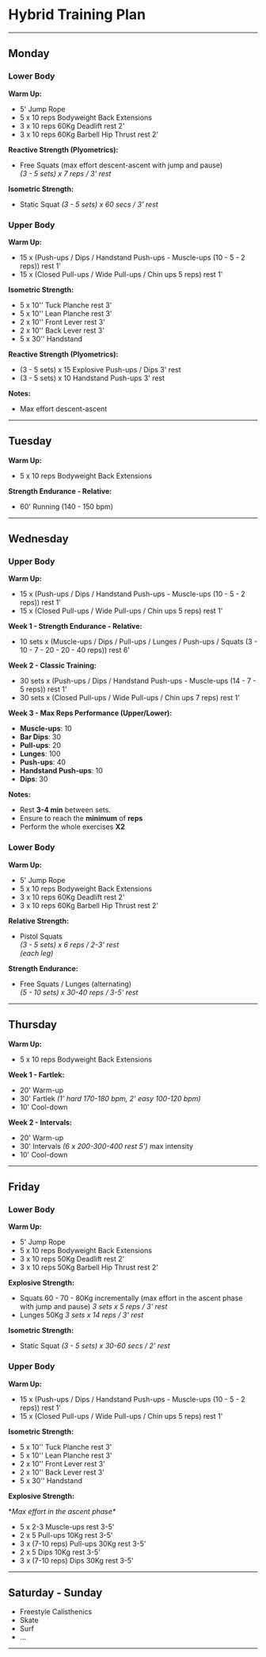 # Hybrid Training Plan

---

## Monday

### Lower Body

**Warm Up:**
- 5' Jump Rope
- 5 x 10 reps Bodyweight Back Extensions  
- 3 x 10 reps 60Kg Deadlift rest 2'
- 3 x 10 reps 60Kg Barbell Hip Thrust rest 2'

**Reactive Strength (Plyometrics):**  
- Free Squats (max effort descent-ascent with jump and pause)  
  *(3 - 5 sets) x 7 reps / 3' rest*  

**Isometric Strength:**  
- Static Squat 
  *(3 - 5 sets) x 60 secs / 3' rest*  

### Upper Body

**Warm Up:**
- 15 x (Push-ups / Dips / Handstand Push-ups - Muscle-ups (10 - 5 - 2 reps)) rest 1'  
- 15 x (Closed Pull-ups / Wide Pull-ups / Chin ups 5 reps) rest 1'  

**Isometric Strength:**  
- 5 x 10'' Tuck Planche rest 3'  
- 5 x 10'' Lean Planche rest 3'  
- 2 x 10'' Front Lever rest 3'  
- 2 x 10'' Back Lever rest 3'  
- 5 x 30'' Handstand  

**Reactive Strength (Plyometrics):**  
- (3 - 5 sets) x 15 Explosive Push-ups / Dips 3' rest
- (3 - 5 sets) x 10 Handstand Push-ups 3' rest

**Notes:**
- Max effort descent-ascent

---

## Tuesday

**Warm Up:**
- 5 x 10 reps Bodyweight Back Extensions  

**Strength Endurance - Relative:**
- 60' Running (140 - 150 bpm)  

---

## Wednesday

### Upper Body

**Warm Up:**
- 15 x (Push-ups / Dips / Handstand Push-ups - Muscle-ups (10 - 5 - 2 reps)) rest 1'  
- 15  x (Closed Pull-ups / Wide Pull-ups / Chin ups 5 reps) rest 1'  

**Week 1 - Strength Endurance - Relative:**  
- 10 sets x (Muscle-ups / Dips / Pull-ups / Lunges / Push-ups / Squats (3 - 10 - 7 - 20 - 20 - 40 reps)) rest 6'  

**Week 2 - Classic Training:**  
- 30 sets x (Push-ups / Dips / Handstand Push-ups - Muscle-ups (14 - 7 - 5 reps)) rest 1'  
- 30 sets x (Closed Pull-ups / Wide Pull-ups / Chin ups 7 reps) rest 1'  

**Week 3 - Max Reps Performance (Upper/Lower):**  
- **Muscle-ups**: 10  
- **Bar Dips**: 30  
- **Pull-ups**: 20  
- **Lunges**: 100  
- **Push-ups**: 40  
- **Handstand Push-ups**: 10  
- **Dips**: 30

**Notes:**  
- Rest **3-4 min** between sets.  
- Ensure to reach the **minimum** of **reps**
- Perform the whole exercises **X2**

### Lower Body

**Warm Up:**  
- 5' Jump Rope
- 5 x 10 reps Bodyweight Back Extensions
- 3 x 10 reps 60Kg Deadlift rest 2'
- 3 x 10 reps 60Kg Barbell Hip Thrust rest 2'

**Relative Strength:**  
- Pistol Squats  
  *(3 - 5 sets) x 6 reps / 2-3' rest*  
  *(each leg)*  

**Strength Endurance:**  
- Free Squats / Lunges (alternating)  
  *(5 - 10 sets) x 30-40 reps / 3-5' rest*  

---

## Thursday

**Warm Up:**
- 5 x 10 reps Bodyweight Back Extensions  

**Week 1 - Fartlek:**  
- 20' Warm-up  
- 30' Fartlek *(1' hard 170-180 bpm, 2' easy 100-120 bpm)*  
- 10' Cool-down  

**Week 2 - Intervals:**  
- 20' Warm-up  
- 30' Intervals *(6 x 200-300-400 rest 5')* max intensity  
- 10' Cool-down  

---

## Friday

### Lower Body

**Warm Up:**  
- 5' Jump Rope  
- 5 x 10 reps Bodyweight Back Extensions
- 3 x 10 reps 50Kg Deadlift rest 2'
- 3 x 10 reps 50Kg Barbell Hip Thrust rest 2'

**Explosive Strength:**  
- Squats 60 - 70 - 80Kg incrementally (max effort in the ascent phase with jump and pause)
  *3 sets x 5 reps / 3' rest*  
- Lunges 50Kg
  *3 sets x 14 reps / 3' rest*  

**Isometric Strength:**  
- Static Squat
  *(3 - 5 sets) x 30-60 secs / 2' rest*  

### Upper Body

**Warm Up:**  
- 15 x (Push-ups / Dips / Handstand Push-ups - Muscle-ups (10 - 5 - 2 reps)) rest 1'  
- 15 x (Closed Pull-ups / Wide Pull-ups / Chin ups 5 reps) rest 1'  

**Isometric Strength:**  
- 5 x 10'' Tuck Planche rest 3'  
- 5 x 10'' Lean Planche rest 3'  
- 2 x 10'' Front Lever rest 3'  
- 2 x 10'' Back Lever rest 3'  
- 5 x 30'' Handstand  

**Explosive Strength:**  

\**Max effort in the ascent phase\**  

- 5 x 2-3 Muscle-ups rest 3-5'  
- 2 x 5 Pull-ups 10Kg rest 3-5'  
- 3 x (7-10 reps) Pull-ups 30Kg rest 3-5'  
- 2 x 5 Dips 10Kg rest 3-5'  
- 3 x (7-10 reps) Dips 30Kg rest 3-5'  

---

## Saturday - Sunday

- Freestyle Calisthenics  
- Skate  
- Surf  
- ...  

---


